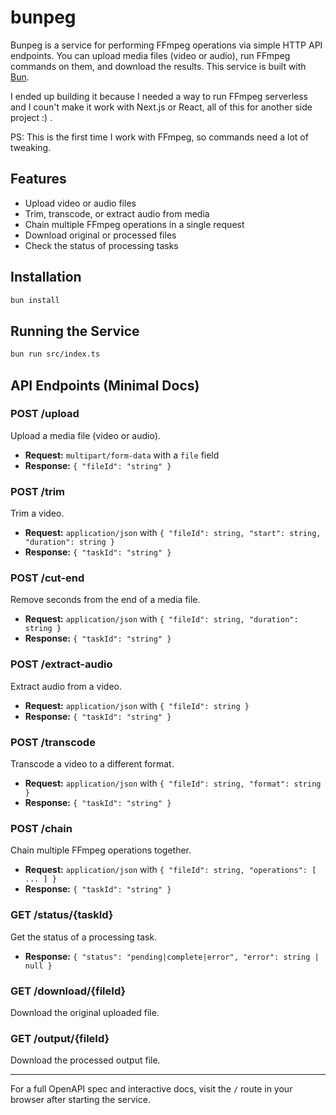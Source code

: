 # bunpeg

Bunpeg is a service for performing FFmpeg operations via simple HTTP API endpoints. You can upload media files (video or audio), run FFmpeg commands on them, and download the results. This service is built with [Bun](https://bun.sh).

I ended up building it because I needed a way to run FFmpeg serverless and I coun't make it work with Next.js or React, all of this for another side project :) .

PS: This is the first time I work with FFmpeg, so commands need a lot of tweaking.

## Features
- Upload video or audio files
- Trim, transcode, or extract audio from media
- Chain multiple FFmpeg operations in a single request
- Download original or processed files
- Check the status of processing tasks

## Installation

```bash
bun install
```

## Running the Service

```bash
bun run src/index.ts
```

## API Endpoints (Minimal Docs)

### POST /upload
Upload a media file (video or audio).
- **Request:** `multipart/form-data` with a `file` field
- **Response:** `{ "fileId": "string" }`

### POST /trim
Trim a video.
- **Request:** `application/json` with `{ "fileId": string, "start": string, "duration": string }`
- **Response:** `{ "taskId": "string" }`

### POST /cut-end
Remove seconds from the end of a media file.
- **Request:** `application/json` with `{ "fileId": string, "duration": string }`
- **Response:** `{ "taskId": "string" }`

### POST /extract-audio
Extract audio from a video.
- **Request:** `application/json` with `{ "fileId": string }`
- **Response:** `{ "taskId": "string" }`

### POST /transcode
Transcode a video to a different format.
- **Request:** `application/json` with `{ "fileId": string, "format": string }`
- **Response:** `{ "taskId": "string" }`

### POST /chain
Chain multiple FFmpeg operations together.
- **Request:** `application/json` with `{ "fileId": string, "operations": [ ... ] }`
- **Response:** `{ "taskId": "string" }`

### GET /status/{taskId}
Get the status of a processing task.
- **Response:** `{ "status": "pending|complete|error", "error": string | null }`

### GET /download/{fileId}
Download the original uploaded file.

### GET /output/{fileId}
Download the processed output file.

---

For a full OpenAPI spec and interactive docs, visit the `/` route in your browser after starting the service.
